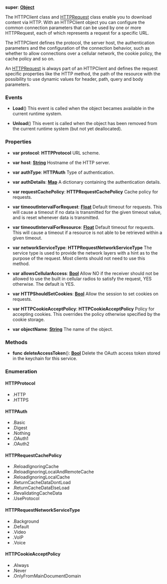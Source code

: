 **super**: **[Object](Object.md)**

The HTTPClient class and <a href="HTTPRequest.html">HTTPRequest</a> class enable you to download content via HTTP. With an HTTPClient object you can configure the common connection parameters that can be used by one or more HTTPRequest, each of which represents a request for a specific URL.

The HTTPClient defines the protocol, the server host, the authentication parameters and the configuration of the connection behavior, such as whether to allow connections over a cellular network, the cookie policy, the cache policy and so on.

An <a href="HTTPRequest.html">HTTPRequest</a> is always part of an HTTPClient and defines the request specific properties like the HTTP method, the path of the resource with the possibility to use dynamic values for header, path, query and body parameters.

### Events

* **Load**()
This event is called when the object becames available in the current runtime system.

* **Unload**()
This event is called when the object has been removed from the current runtime system (but not yet deallocated).



### Properties

* **var** **protocol**: **HTTPProtocol**
URL scheme.

* **var** **host**: **[String](../gravity/types.md)**
Hostname of the HTTP server.

* **var** **authType**: **HTTPAuth**
Type of authentication.

* **var** **authDetails**: **[Map](../gravity/map.md)**
A dictionary containing the authentication details.

* **var** **requestCachePolicy**: **HTTPRequestCachePolicy**
Cache policy for requests.

* **var** **timeoutIntervalForRequest**: **[Float](../gravity/types.md)**
Default timeout for requests.  This will cause a timeout if no data is transmitted for the given timeout value, and is reset whenever data is transmitted.

* **var** **timeoutIntervalForResource**: **[Float](../gravity/types.md)**
Default timeout for requests.  This will cause a timeout if a resource is not able to be retrieved within a given timeout.

* **var** **networkServiceType**: **HTTPRequestNetworkServiceType**
The service type is used to provide the network layers with a hint as to the purpose of the request.  Most clients should not need to use this method.

* **var** **allowsCellularAccess**: **[Bool](../gravity/types.md)**
Allow NO if the receiver should not be allowed to use the built in cellular radios to satisfy the request, YES otherwise. The default is YES.

* **var** **HTTPShouldSetCookies**: **[Bool](../gravity/types.md)**
Allow the session to set cookies on requests.

* **var** **HTTPCookieAcceptPolicy**: **HTTPCookieAcceptPolicy**
Policy for accepting cookies. This overrides the policy otherwise specified by the cookie storage.

* **var** **objectName**: **[String](../gravity/types.md)**
The name of the object.



### Methods

* **func** **deleteAccessToken**(): <strong>[Bool](../gravity/types.md)</strong> 
Delete the OAuth access token stored in the keychain for this service.





### Enumeration

#### HTTPProtocol
 * .HTTP
 * .HTTPS

#### HTTPAuth
 * .Basic
 * .Digest
 * .Nothing
 * .OAuth1
 * .OAuth2

#### HTTPRequestCachePolicy
 * .ReloadIgnoringCache
 * .ReloadIgnoringLocalAndRemoteCache
 * .ReloadIgnoringLocalCache
 * .ReturnCacheDataDontLoad
 * .ReturnCacheDataElseLoad
 * .RevalidatingCacheData
 * .UseProtocol

#### HTTPRequestNetworkServiceType
 * .Background
 * .Default
 * .Video
 * .VoIP
 * .Voice

#### HTTPCookieAcceptPolicy
 * .Always
 * .Never
 * .OnlyFromMainDocumentDomain




